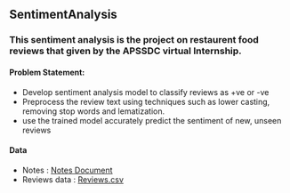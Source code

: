## SentimentAnalysis 
### This sentiment analysis is the project on restaurent food reviews that given by the APSSDC virtual Internship.

#### Problem Statement:
- Develop sentiment analysis model to classify reviews as +ve or -ve
- Preprocess the review text using techniques such as lower casting, removing stop words and lematization.
- use the trained model accurately predict the sentiment of new, unseen reviews

#### Data

- Notes :  [Notes Document](https://github.com/KadariPavani/SentimentAnalysis/blob/main/APSSDC.docx)
- Reviews data : [Reviews.csv](https://github.com/KadariPavani/SentimentAnalysis/blob/main/Reviews.csv)
